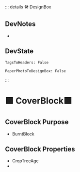 ::: details 🛠 <dev>DesignBox</dev>

## DevNotes

-

## DevState

`TagsToHeaders: False`

`PaperPhotoToDesignBox: False`

:::

# 🟩  <eco>CoverBlock</eco>🟩

## CoverBlock Purpose

- BurntBlock

## CoverBlock Properties

- CropTreeAge
-
